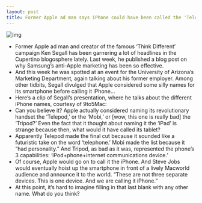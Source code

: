 ```yaml
---
layout: post
title: Former Apple ad man says iPhone could have been called the 'Telepod'
---
```

![img](http://media.idownloadblog.com/wp-content/uploads/2013/01/iPhone-5-Apple-Store-window-UTC-la-jolla.jpg)
* Former Apple ad man and creator of the famous ‘Think Different’ campaign Ken Segall has been garnering a lot of headlines in the Cupertino blogosphere lately. Last week, he published a blog post on why Samsung’s anti-Apple marketing has been so effective.
* And this week he was spotted at an event for the University of Arizona’s Marketing Department, again talking about his former employer. Among other tidbits, Segall divulged that Apple considered some silly names for its smartphone before calling it iPhone…
* Here’s a clip of Segall’s presentation, where he talks about the different iPhone names, courtesy of 9to5Mac:
* Can you believe it? Apple actually considered naming its revolutionary handset the ‘Telepod,’ or the ‘Mobi,’ or [wow, this one is really bad] the ‘Tripod?’ Even the fact that it thought about naming it the ‘iPad’ is strange because then, what would it have called its tablet?
* Apparently Telepod made the final cut because it sounded like a futuristic take on the word ‘telephone.’ Mobi made the list because it “had personality.” And Tripod, as bad as it was, represented the phone’s 3 capabilities: ‘iPod+phone+internet communications device.’
* Of course, Apple would go on to call it the iPhone. And Steve Jobs would eventually hoist up the smartphone in front of a lively Macworld audience and announce it to the world. “These are not three separate devices. This is one device. And we are calling it iPhone.”
* At this point, it’s hard to imagine filling in that last blank with any other name. What do you think?

